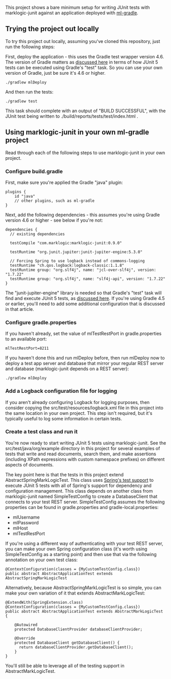 This project shows a bare minimum setup for writing JUnit tests with marklogic-junit against an application deployed 
with [ml-gradle](https://github.com/marklogic-community/ml-gradle).

## Trying the project out locally

To try this project out locally, assuming you've cloned this repository, just run the following steps:

First, deploy the application - this uses the Gradle test wrapper version 4.6. The version of Gradle matters as 
[discussed here](https://www.petrikainulainen.net/programming/testing/junit-5-tutorial-running-unit-tests-with-gradle/) 
in terms of how JUnit 5 tests can be executed using Gradle's "test" task. So you can use your own version of Gradle, 
just be sure it's 4.6 or higher.

    ./gradlew mlDeploy

And then run the tests:

    ./gradlew test

This task should complete with an output of "BUILD SUCCESSFUL", with the JUnit test being written to 
./build/reports/tests/test/index.html . 

## Using marklogic-junit in your own ml-gradle project

Read through each of the following steps to use marklogic-junit in your own project.

### Configure build.gradle

First, make sure you're applied the Gradle "java" plugin:

    plugins {
        id "java"
        // other plugins, such as ml-gradle
    } 

Next, add the following dependencies - this assumes you're using Gradle version 4.6 or higher - see below if you're not:

    dependencies {
      // existing dependencies
      
      testCompile "com.marklogic:marklogic-junit:0.9.0"
            
      testRuntime "org.junit.jupiter:junit-jupiter-engine:5.3.0"
    
      // Forcing Spring to use logback instead of commons-logging
      testRuntime "ch.qos.logback:logback-classic:1.1.8"
      testRuntime group: "org.slf4j", name: "jcl-over-slf4j", version: "1.7.22"
      testRuntime group: "org.slf4j", name: "slf4j-api", version: "1.7.22"	
    }
    
The "junit-jupiter-engine" library is needed so that Gradle's "test" task will find and execute JUnit 5 tests, 
as [discussed here](https://www.petrikainulainen.net/programming/testing/junit-5-tutorial-running-unit-tests-with-gradle/). 
If you're using Gradle 4.5 or earlier, you'll need to add some additional configuration that is discussed in that article.

### Configure gradle.properties

If you haven't already, set the value of mlTestRestPort in gradle.properties to an available port:

    mlTestRestPort=8211

If you haven't done this and run mlDeploy before, then run mlDeploy now to deploy a test app server and database that
mirror your regular REST server and database (marklogic-junit depends on a REST server):

    ./gradlew mlDeploy

### Add a Logback configuration file for logging

If you aren't already configuring Logback for logging purposes, then consider copying the src/test/resources/logback.xml 
file in this project into the same location in your own project. This step isn't required, but it's typically useful to 
log some information in certain tests.

### Create a test class and run it

You're now ready to start writing JUnit 5 tests using marklogic-junit. See the src/test/java/org/example directory in 
this project for several examples of tests that write and read documents, search them, and make assertions (including 
XPath expressions with custom namespace prefixes) on different aspects of documents.

The key point here is that the tests in this project extend AbstractSpringMarkLogicTest. This class uses 
[Spring's test support](https://docs.spring.io/spring/docs/current/spring-framework-reference/testing.html) to 
execute JUnit 5 tests with all of Spring's support for dependency and configuration management. This class depends on 
another class from marklogic-junit named SimpleTestConfig to create a DatabaseClient that connects to your test REST 
server. SimpleTestConfig assumes the following properties can be found in gradle.properties and gradle-local.properties:

- mlUsername
- mlPassword
- mlHost
- mlTestRestPort

If you're using a different way of authenticating with your test REST server, you can make your own Spring configuration 
class (it's worth using SimpleTestConfig as a starting point) and then use that via the following annotation on your 
own test class:

    @ContextConfiguration(classes = {MyCustomTestConfig.class})
    public abstract AbstractApplicationTest extends AbstractSpringMarkLogicTest
    
Alternatively, because AbstractSpringMarkLogicTest is so simple, you can make your own variation of it that extends 
AbstractMarkLogicTest:

    @ExtendWith(SpringExtension.class)
    @ContextConfiguration(classes = {MyCustomTestConfig.class})
    public abstract AbstractApplicationTest extends AbstractMarkLogicTest {
    
        @Autowired
        protected DatabaseClientProvider databaseClientProvider;
      
        @Override
        protected DatabaseClient getDatabaseClient() {
          return databaseClientProvider.getDatabaseClient();
        }
    }
    
You'll still be able to leverage all of the testing support in AbstractMarkLogicTest.
